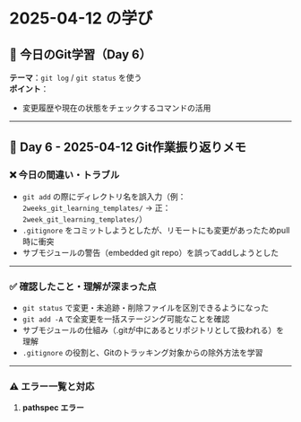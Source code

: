 # 2025-04-12 の学び

## 📘 今日のGit学習（Day 6）

**テーマ**：`git log` / `git status` を使う  
**ポイント**：  
- 変更履歴や現在の状態をチェックするコマンドの活用

---
## 📝 Day 6 - 2025-04-12 Git作業振り返りメモ

### ❌ 今日の間違い・トラブル
- `git add` の際にディレクトリ名を誤入力（例：`2weeks_git_learning_templates/` → 正：`2week_git_learning_templates/`）
- `.gitignore` をコミットしようとしたが、リモートにも変更があったためpull時に衝突
- サブモジュールの警告（embedded git repo）を誤ってaddしようとした

---

### ✅ 確認したこと・理解が深まった点
- `git status` で変更・未追跡・削除ファイルを区別できるようになった
- `git add -A` で全変更を一括ステージング可能なことを確認
- サブモジュールの仕組み（.gitが中にあるとリポジトリとして扱われる）を理解
- `.gitignore` の役割と、Gitのトラッキング対象からの除外方法を学習

---

### ⚠️ エラー一覧と対応

1. **pathspec エラー**